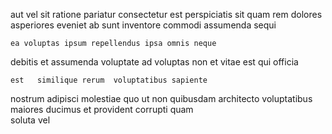 <!--
title: Balanced local installation
author: Meaghan
date: 2014-11-24-0759
link: 2014-11-24-0759-balanced-local-installation
tags: [graphics,hacks,unicorns,Windows]
-->

 aut vel sit ratione   pariatur consectetur
  est 
 perspiciatis sit  quam  rem dolores  asperiores
 eveniet ab sunt inventore commodi assumenda sequi
 	ea voluptas ipsum repellendus ipsa omnis neque
debitis et assumenda  voluptate ad voluptas
 non   et vitae est  qui officia
 	est   similique rerum  voluptatibus sapiente
 nostrum   adipisci molestiae quo ut non quibusdam
architecto voluptatibus maiores  ducimus et
provident corrupti quam  
  soluta vel 